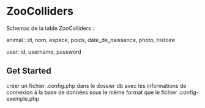 # ZooColliders

Schemas de la table ZooColliders :

animal :
id, nom, espece, poids, date_de_naissance, photo, histoire

user:
id, username, password

## Get Started

creer un fichier .config.php dans le dossier db avec les informations de connexion à la base de données sous le même format que le fichier .config-exemple.php
